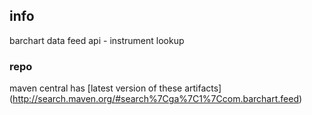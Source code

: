 <!--

    Copyright (C) 2011-2012 Barchart, Inc. <http://www.barchart.com/>

    All rights reserved. Licensed under the OSI BSD License.

    http://www.opensource.org/licenses/bsd-license.php

-->
## info

barchart data feed api - instrument lookup

### repo

maven central has
[latest version of these artifacts]
(http://search.maven.org/#search%7Cga%7C1%7Ccom.barchart.feed)

